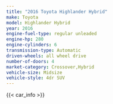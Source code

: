 ```yaml
---
title: "2016 Toyota Highlander Hybrid"
make: Toyota
model: Highlander Hybrid
year: 2016
engine-fuel-type: regular unleaded
engine-hp: 280
engine-cylinders: 6
transmission-type: Automatic
driven-wheels: all wheel drive
number-of-doors: 4
market-category: Crossover,Hybrid
vehicle-size: Midsize
vehicle-style: 4dr SUV
---
```


{{< car_info >}}
